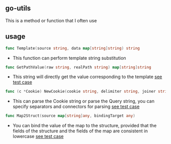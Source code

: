 ## go-utils

This is a method or function that I often use


## usage

```go
func Template(source string, data map[string]string) string
```
- This function can perform template string substitution


```go
func GetPathValue(raw string, realPath string) map[string]string
```
- This string will directly get the value corresponding to the template [see test case](./utils_test.go)

```go
func (c *Cookie) NewCookie(cookie string, delimiter string, joiner string) *Cookie
```
- This can parse the Cookie string or parse the Query string, you can specify separators and connectors for parsing [see test case](utils_test.go#L22)


```go
func Map2Struct(source map[string]any, bindingTarget any)
```
- You can bind the value of the map to the structure, provided that the fields of the structure and the fields of the map are consistent in lowercase [see test case](./utils_test.go#L40)


